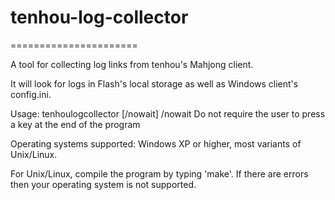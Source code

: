 # tenhou-log-collector
======================

A tool for collecting log links from tenhou's Mahjong client.

It will look for logs in Flash's local storage as well as Windows client's config.ini.

Usage: tenhoulogcollector [/nowait]
        /nowait        Do not require the user to press a key at the end of the program

Operating systems supported: Windows XP or higher, most variants of Unix/Linux.

For Unix/Linux, compile the program by typing 'make'. If there are errors then your operating system is not supported.
